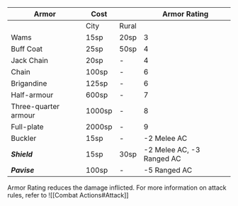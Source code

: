 | Armor                | Cost   |       | Armor Rating              |
| -------------------- | ------ | ----- | ------------------------- |
|                      | City   | Rural |                           |
| Wams                 | 15sp   | 20sp  | 3                         |
| Buff Coat            | 25sp   | 50sp  | 4                         |
| Jack Chain           | 20sp   | -     | 4                         |
| Chain                | 100sp  | -     | 6                         |
| Brigandine           | 125sp  | -     | 6                         |
| Half-armour          | 600sp  | -     | 7                         |
| Three-quarter armour | 1000sp | -     | 8                         |
| Full-plate           | 2000sp | -     | 9                         |
| Buckler              | 15sp   | -     | -2 Melee AC               |
| ***Shield***         | 15sp   | 30sp  | -2 Melee AC, -3 Ranged AC |
| ***Pavise***         | 100sp  | -     | -5 Ranged AC              |
Armor Rating reduces the damage inflicted. For more information on attack rules, refer to ![[Combat Actions#Attack]]